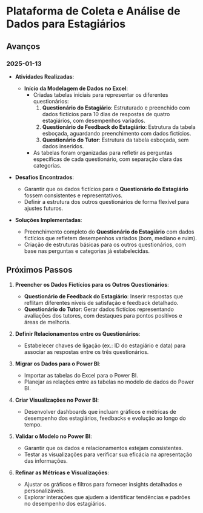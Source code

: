 # Plataforma de Coleta e Análise de Dados para Estagiários

## Avanços

### 2025-01-13

- **Atividades Realizadas**:
  - **Início da Modelagem de Dados no Excel**:
    - Criadas tabelas iniciais para representar os diferentes questionários:
      1. **Questionário do Estagiário**: Estruturado e preenchido com dados fictícios para 10 dias de respostas de quatro estagiários, com desempenhos variados.
      2. **Questionário de Feedback do Estagiário**: Estrutura da tabela esboçada, aguardando preenchimento com dados fictícios.
      3. **Questionário do Tutor**: Estrutura da tabela esboçada, sem dados inseridos.
    - As tabelas foram organizadas para refletir as perguntas específicas de cada questionário, com separação clara das categorias.

- **Desafios Encontrados**:
  - Garantir que os dados fictícios para o **Questionário do Estagiário** fossem consistentes e representativos.
  - Definir a estrutura dos outros questionários de forma flexível para ajustes futuros.

- **Soluções Implementadas**:
  - Preenchimento completo do **Questionário do Estagiário** com dados fictícios que refletem desempenhos variados (bom, mediano e ruim).
  - Criação de estruturas básicas para os outros questionários, com base nas perguntas e categorias já estabelecidas.

## Próximos Passos

1. **Preencher os Dados Fictícios para os Outros Questionários**:
   - **Questionário de Feedback do Estagiário**: Inserir respostas que reflitam diferentes níveis de satisfação e feedback detalhado.
   - **Questionário do Tutor**: Gerar dados fictícios representando avaliações dos tutores, com destaques para pontos positivos e áreas de melhoria.

2. **Definir Relacionamentos entre os Questionários**:
   - Estabelecer chaves de ligação (ex.: ID do estagiário e data) para associar as respostas entre os três questionários.

3. **Migrar os Dados para o Power BI**:
   - Importar as tabelas do Excel para o Power BI.
   - Planejar as relações entre as tabelas no modelo de dados do Power BI.

4. **Criar Visualizações no Power BI**:
   - Desenvolver dashboards que incluam gráficos e métricas de desempenho dos estagiários, feedbacks e evolução ao longo do tempo.

5. **Validar o Modelo no Power BI**:
   - Garantir que os dados e relacionamentos estejam consistentes.
   - Testar as visualizações para verificar sua eficácia na apresentação das informações.

6. **Refinar as Métricas e Visualizações**:
   - Ajustar os gráficos e filtros para fornecer insights detalhados e personalizáveis.
   - Explorar interações que ajudem a identificar tendências e padrões no desempenho dos estagiários.